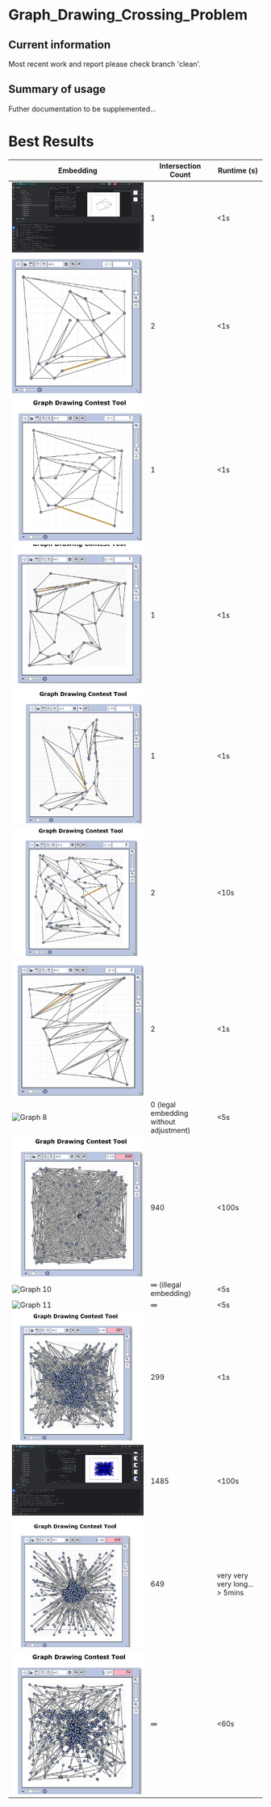 # Graph_Drawing_Crossing_Problem
## Current information
Most recent work and report please check branch 'clean'.
## Summary of usage
Futher documentation to be supplemented...

# Best Results
| Embedding        | Intersection Count | Runtime (s) |
|----------------------------|--------------------|-------------|
| ![Graph 1](https://github.com/Assignmentsymbol/graph_crossing/blob/c5d711af630a4a600dc8f9deff5c8f14520fe6fd/python/pics/g1.png) | 1                 | <1s       |
| ![Graph 2](https://github.com/Assignmentsymbol/graph_crossing/blob/c5d711af630a4a600dc8f9deff5c8f14520fe6fd/python/pics/g2.png) | 2                 | <1s       |
| ![Graph 3](https://github.com/Assignmentsymbol/graph_crossing/blob/669b91df9aaacf3af26dbdefcba1eae2401d952b/python/pics/g3.png) | 1                 | <1s       |
| ![Graph 4](https://github.com/Assignmentsymbol/graph_crossing/blob/c5d711af630a4a600dc8f9deff5c8f14520fe6fd/python/pics/g4.png) | 1                 | <1s       |
| ![Graph 5](https://github.com/Assignmentsymbol/graph_crossing/blob/c5d711af630a4a600dc8f9deff5c8f14520fe6fd/python/pics/g5.png) | 1                 | <1s      |
| ![Graph 6](https://github.com/Assignmentsymbol/graph_crossing/blob/c5d711af630a4a600dc8f9deff5c8f14520fe6fd/python/pics/g6.png) | 2                 | <10s       |
| ![Graph 7](https://github.com/Assignmentsymbol/graph_crossing/blob/669b91df9aaacf3af26dbdefcba1eae2401d952b/python/pics/g7.png)| 2                 | <1s      |
| ![Graph 8](https://github.com/Assignmentsymbol/graph_crossing/blob/c5d711af630a4a600dc8f9deff5c8f14520fe6fd/python/pics/g8.png) | 0 (legal embedding without adjustment)               | <5s       |
| ![Graph 9](https://github.com/Assignmentsymbol/graph_crossing/blob/c5d711af630a4a600dc8f9deff5c8f14520fe6fd/python/pics/g9.png) | 940                | <100s|
| ![Graph 10](https://github.com/Assignmentsymbol/graph_crossing/blob/c5d711af630a4a600dc8f9deff5c8f14520fe6fd/python/pics/g10.png) | ∞ (illegal embedding)                 | <5s       |
| ![Graph 11](https://github.com/Assignmentsymbol/graph_crossing/blob/c5d711af630a4a600dc8f9deff5c8f14520fe6fd/python/pics/g11.png) | ∞                 | <5s       |
| ![Graph 12](https://github.com/Assignmentsymbol/graph_crossing/blob/c5d711af630a4a600dc8f9deff5c8f14520fe6fd/python/pics/g12.png) | 299               | <1s       |
| ![Graph 13](https://github.com/Assignmentsymbol/graph_crossing/blob/c5d711af630a4a600dc8f9deff5c8f14520fe6fd/python/pics/g13.png) | 1485              | <100s       |
| ![Graph 14](https://github.com/Assignmentsymbol/graph_crossing/blob/c5d711af630a4a600dc8f9deff5c8f14520fe6fd/python/pics/g14.png) | 649                 | very very very long... > 5mins       |
| ![Graph 15](https://github.com/Assignmentsymbol/graph_crossing/blob/c5d711af630a4a600dc8f9deff5c8f14520fe6fd/python/pics/g15.png) | ∞                | <60s       |



